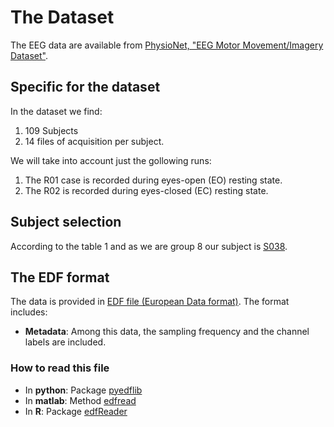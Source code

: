 # The Dataset

The EEG data are available from [PhysioNet, "EEG Motor Movement/Imagery Dataset"](https://physionet.org/physiobank/database/eegmmidb/​On). 

## Specific for the dataset

In the dataset we find:

1. 109 Subjects
1. 14 files of acquisition per subject.

We will take into account just the gollowing runs:

1. The R01 case is recorded during eyes-open (EO) resting state.
1. The R02 is recorded during eyes-closed (EC) resting state.

## Subject selection

According to the table 1 and as we are group 8 our subject is [S038](https://physionet.org/physiobank/database/eegmmidb/S038/).

## The EDF format

The data is provided in [EDF file (European Data format)](www.edfplus.info/). The format includes:

- **Metadata**: Among this data, the sampling frequency and the channel labels are included.

### How to read this file

- In **python**: Package [pyedflib](https://github.com/holgern/pyedflib/blob/master/demo/readEDFFile.py)
- In **matlab**: Method [edfread](https://it.mathworks.com/matlabcentral/fileexchange/31900-edfread)
- In **R**: Package [edfReader](https://cran.r-project.org/web/packages/edfReader/)